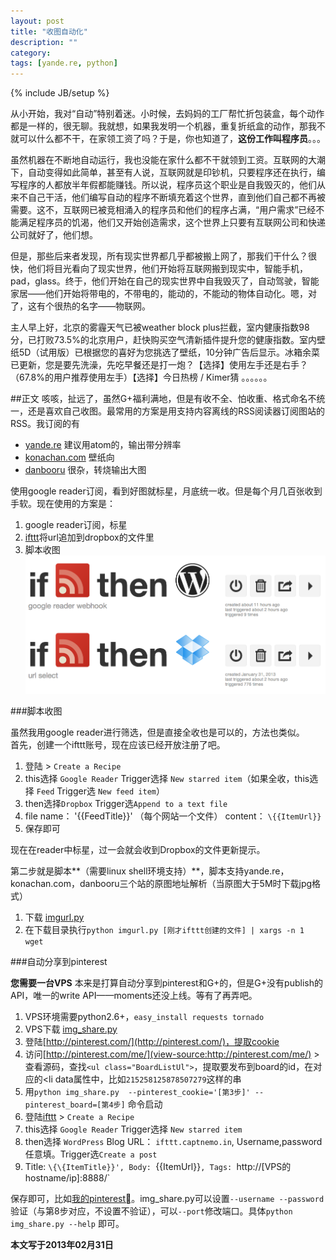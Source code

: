 ```yaml
---
layout: post
title: "收图自动化"
description: ""
category: 
tags: [yande.re, python]
---
```

{% include JB/setup %}

从小开始，我对“自动”特别着迷。小时候，去妈妈的工厂帮忙折包装盒，每个动作都是一样的，很无聊。我就想，如果我发明一个机器，重复折纸盒的动作，那我不就可以什么都不干，在家领工资了吗？于是，你也知道了，**这份工作叫程序员**。。。

虽然机器在不断地自动运行，我也没能在家什么都不干就领到工资。互联网的大潮下，自动变得如此简单，甚至有人说，互联网就是印钞机，只要程序还在执行，编写程序的人都放半年假都能赚钱。所以说，程序员这个职业是自我毁灭的，他们从来不自己干活，他们编写自动的程序不断填充着这个世界，直到他们自己都不再被需要。这不，互联网已被竞相涌入的程序员和他们的程序占满，“用户需求”已经不能满足程序员的饥渴，他们又开始创造需求，这个世界上只要有互联网公司和快递公司就好了，他们想。

但是，那些后来者发现，所有现实世界都几乎都被搬上网了，那我们干什么？很快，他们将目光看向了现实世界，他们开始将互联网搬到现实中，智能手机，pad，glass。终于，他们开始在自己的现实世界中自我毁灭了，自动驾驶，智能家居——他们开始将带电的，不带电的，能动的，不能动的物体自动化。嗯，对了，这有个很热的名字——物联网。

主人早上好，北京的雾霾天气已被weather block plus拦截，室内健康指数98分，已打败73.5%的北京用户，赶快购买空气清新插件提升您的健康指数。室内壁纸5D（试用版）已根据您的喜好为您挑选了壁纸，10分钟广告后显示。冰箱余菜已更新，您是要先洗澡，先吃早餐还是打一炮？【选择】使用左手还是右手？（67.8%的用户推荐使用左手）【选择】今日热榜 / Kimer猜 。。。。。。


##正文
咳咳，扯远了，虽然G+福利满地，但是有收不全、怕收重、格式命名不统一，还是喜欢自己收图。最常用的方案是用支持内容离线的RSS阅读器订阅图站的RSS。我订阅的有

* [yande.re](https://yande.re/post/atom?tags=) 建议用atom的，输出带分辨率
* [konachan.com](konachan.com/post/atom?tags=) 壁纸向
* [danbooru](http://pyproxy.duapp.com/s;ssd%2Fdata%2Fpreview;data/re;\(\(<img%20src%3D"http%3A%2F%2Fdanbooru.donmai.us%2Fdata%2F%5Cw%2B.\)jpg"%2F>\);%5C1%5C2png"%20%2F>/http://danbooru.donmai.us/posts.atom) 很杂，转烧输出大图

使用google reader订阅，看到好图就标星，月底统一收。但是每个月几百张收到手软。现在使用的方案是：

1. google reader订阅，标星
2. [ifttt](https://ifttt.com/)将url追加到dropbox的文件里
3. 脚本收图
![ifttt](/assets/image/ifttt.png)


###脚本收图

虽然我用google reader进行筛选，但是直接全收也是可以的，方法也类似。  
首先，创建一个ifttt账号，现在应该已经开放注册了吧。

1. 登陆 > `Create a Recipe`
2. this选择 `Google Reader` Trigger选择 `New starred item`（如果全收，this选择 `Feed` Trigger选 `New feed item`）
3. then选择`Dropbox` Trigger选`Append to a text file`
4. file name： '{{FeedTitle}}' （每个网站一个文件） content： `\{{ItemUrl}}`
5. 保存即可

现在在reader中标星，过一会就会收到Dropbox的文件更新提示。

第二步就是脚本**（需要linux shell环境支持）**，脚本支持yande.re，konachan.com，danbooru三个站的原图地址解析（当原图大于5M时下载jpg格式）

1. 下载 [imgurl.py](https://gist.github.com/binux/5071536/raw/imgurl.py)
2. 在下载目录执行`python imgurl.py [刚才ifttt创建的文件] | xargs -n 1 wget`


###自动分享到pinterest

**您需要一台VPS**
本来是打算自动分享到pinterest和G+的，但是G+没有publish的API，唯一的write API——moments还没上线。等有了再弄吧。  

1. VPS环境需要python2.6+，`easy_install requests tornado`
2. VPS下载 [img_share.py](https://gist.github.com/binux/5075775/raw/img_share.py)
3. 登陆[http://pinterest.com/](http://pinterest.com/)，提取cookie
4. 访问[http://pinterest.com/me/](view-source:http://pinterest.com/me/) > 查看源码，查找`<ul class="BoardListUl">`，提取要发布到board的id，在对应的<li data属性中，比如`215258125878507279`这样的串
5. 用`python img_share.py  --pinterest_cookie='[第3步]' --pinterest_board=[第4步]` 命令启动
6. 登陆[ifttt](https://ifttt.com/) > `Create a Recipe`
7. this选择 `Google Reader` Trigger选择 `New starred item`
8. then选择 `WordPress` Blog URL： `ifttt.captnemo.in`, Username,password任意填。Trigger选`Create a post`
9. Title: `\{\{ItemTitle}}', Body: `{\{ItemUrl}}`, Tags: `http://[VPS的hostname/ip]:8888/`

保存即可，比如[我的pinterest](http://pinterest.com/binux/auto/)。img_share.py可以设置`--username --password`验证（与第8步对应，不设置不验证），可以`--port`修改端口。具体`python img_share.py --help` 即可。

**本文写于2013年02月31日**
